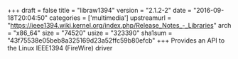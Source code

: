 +++
draft = false
title = "libraw1394"
version = "2.1.2-2"
date = "2016-09-18T20:04:50"
categories = ['multimedia']
upstreamurl = "https://ieee1394.wiki.kernel.org/index.php/Release_Notes_-_Libraries"
arch = "x86_64"
size = "74520"
usize = "323390"
sha1sum = "43f75538e05beb8a325169d23a52ffc59b80efcb"
+++
Provides an API to the Linux IEEE1394 (FireWire) driver